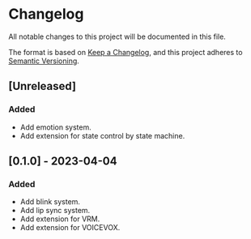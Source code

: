 # Changelog

All notable changes to this project will be documented in this file.

The format is based on [Keep a Changelog](https://keepachangelog.com/en/1.0.0/),
and this project adheres to [Semantic Versioning](https://semver.org/spec/v2.0.0.html).

## [Unreleased]

### Added

- Add emotion system.
- Add extension for state control by state machine.

## [0.1.0] - 2023-04-04

### Added

- Add blink system.
- Add lip sync system.
- Add extension for VRM.
- Add extension for VOICEVOX.